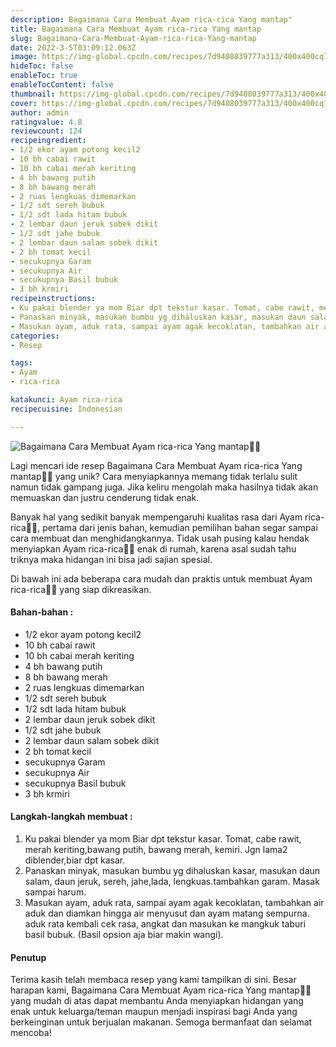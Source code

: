 ```yaml
---
description: Bagaimana Cara Membuat Ayam rica-rica Yang mantap"
title: Bagaimana Cara Membuat Ayam rica-rica Yang mantap
slug: Bagaimana-Cara-Membuat-Ayam-rica-rica-Yang-mantap
date: 2022-3-5T03:09:12.063Z
image: https://img-global.cpcdn.com/recipes/7d9408039777a313/400x400cq70/photo.jpg
hideToc: false
enableToc: true
enableTocContent: false
thumbnail: https://img-global.cpcdn.com/recipes/7d9408039777a313/400x400cq70/photo.jpg
cover: https://img-global.cpcdn.com/recipes/7d9408039777a313/400x400cq70/photo.jpg
author: admin
ratingvalue: 4.8
reviewcount: 124
recipeingredient:
- 1/2 ekor ayam potong kecil2
- 10 bh cabai rawit
- 10 bh cabai merah keriting
- 4 bh bawang putih
- 8 bh bawang merah
- 2 ruas lengkuas dimemarkan
- 1/2 sdt sereh bubuk
- 1/2 sdt lada hitam bubuk
- 2 lembar daun jeruk sobek dikit
- 1/2 sdt jahe bubuk
- 2 lembar daun salam sobek dikit
- 2 bh tomat kecil
- secukupnya Garam
- secukupnya Air
- secukupnya Basil bubuk
- 3 bh krmiri
recipeinstructions:
- Ku pakai blender ya mom Biar dpt tekstur kasar. Tomat, cabe rawit, merah keriting,bawang putih, bawang merah, kemiri. Jgn lama2 diblender,biar dpt kasar.
- Panaskan minyak, masukan bumbu yg dihaluskan kasar, masukan daun salam, daun jeruk, sereh, jahe,lada, lengkuas.tambahkan garam. Masak sampai harum.
- Masukan ayam, aduk rata, sampai ayam agak kecoklatan, tambahkan air aduk dan diamkan hingga air menyusut dan ayam matang sempurna. aduk rata kembali cek rasa, angkat dan masukan ke mangkuk taburi basil bubuk. (Basil opsion aja biar makin wangi).
categories:
- Resep

tags:
- Ayam
- rica-rica

katakunci: Ayam rica-rica
recipecuisine: Indonesian

---
```


![Bagaimana Cara Membuat Ayam rica-rica Yang mantap👩‍🍳](https://img-global.cpcdn.com/recipes/7d9408039777a313/400x400cq70/photo.jpg)

Lagi mencari ide resep Bagaimana Cara Membuat Ayam rica-rica Yang mantap👩‍🍳 yang unik? Cara menyiapkannya memang tidak terlalu sulit namun tidak gampang juga. Jika keliru mengolah maka hasilnya tidak akan memuaskan dan justru cenderung tidak enak.

Banyak hal yang sedikit banyak mempengaruhi kualitas rasa dari Ayam rica-rica👩‍🍳, pertama dari jenis bahan, kemudian pemilihan bahan segar sampai cara membuat dan menghidangkannya. Tidak usah pusing kalau hendak menyiapkan Ayam rica-rica👩‍🍳 enak di rumah, karena asal sudah tahu triknya maka hidangan ini bisa jadi sajian spesial.

Di bawah ini ada beberapa cara mudah dan praktis untuk membuat Ayam rica-rica👩‍🍳 yang siap dikreasikan.

<!--inarticleads1-->

#### Bahan-bahan :

- 1/2 ekor ayam potong kecil2
- 10 bh cabai rawit
- 10 bh cabai merah keriting
- 4 bh bawang putih
- 8 bh bawang merah
- 2 ruas lengkuas dimemarkan
- 1/2 sdt sereh bubuk
- 1/2 sdt lada hitam bubuk
- 2 lembar daun jeruk sobek dikit
- 1/2 sdt jahe bubuk
- 2 lembar daun salam sobek dikit
- 2 bh tomat kecil
- secukupnya Garam
- secukupnya Air
- secukupnya Basil bubuk
- 3 bh krmiri

<!--inarticleads2-->

#### Langkah-langkah membuat :

1. Ku pakai blender ya mom Biar dpt tekstur kasar. Tomat, cabe rawit, merah keriting,bawang putih, bawang merah, kemiri. Jgn lama2 diblender,biar dpt kasar.
1. Panaskan minyak, masukan bumbu yg dihaluskan kasar, masukan daun salam, daun jeruk, sereh, jahe,lada, lengkuas.tambahkan garam. Masak sampai harum.
1. Masukan ayam, aduk rata, sampai ayam agak kecoklatan, tambahkan air aduk dan diamkan hingga air menyusut dan ayam matang sempurna. aduk rata kembali cek rasa, angkat dan masukan ke mangkuk taburi basil bubuk. (Basil opsion aja biar makin wangi).

#### Penutup

Terima kasih telah membaca resep yang kami tampilkan di sini. Besar harapan kami, Bagaimana Cara Membuat Ayam rica-rica Yang mantap👩‍🍳 yang mudah di atas dapat membantu Anda menyiapkan hidangan yang enak untuk keluarga/teman maupun menjadi inspirasi bagi Anda yang berkeinginan untuk berjualan makanan. Semoga bermanfaat dan selamat mencoba!